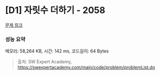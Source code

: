 # [D1] 자릿수 더하기 - 2058 

[문제 링크](https://swexpertacademy.com/main/code/problem/problemDetail.do?contestProbId=AV5QPRjqA10DFAUq) 

### 성능 요약

메모리: 58,264 KB, 시간: 142 ms, 코드길이: 64 Bytes



> 출처: SW Expert Academy, https://swexpertacademy.com/main/code/problem/problemList.do